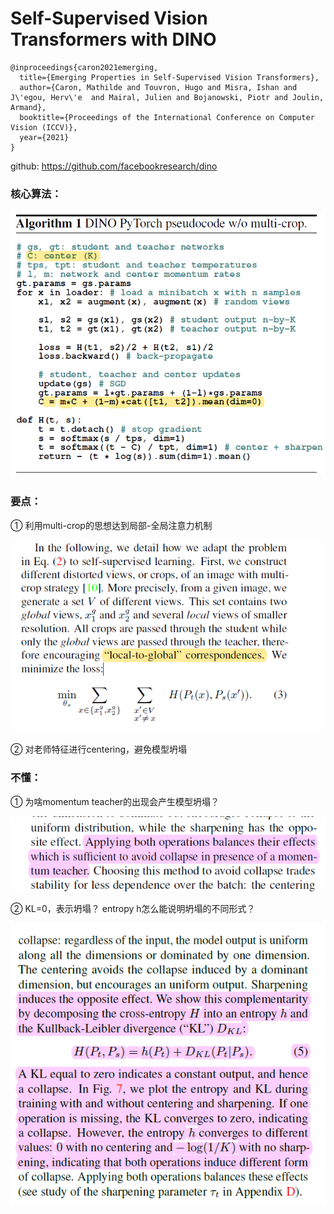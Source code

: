 # Self-Supervised Vision Transformers with DINO

```
@inproceedings{caron2021emerging,
  title={Emerging Properties in Self-Supervised Vision Transformers},
  author={Caron, Mathilde and Touvron, Hugo and Misra, Ishan and J\'egou, Herv\'e  and Mairal, Julien and Bojanowski, Piotr and Joulin, Armand},
  booktitle={Proceedings of the International Conference on Computer Vision (ICCV)},
  year={2021}
}
```

github: https://github.com/facebookresearch/dino

### 核心算法：

<img src="..\images\2021122701.png" style="zoom:80%;" />

### 要点：

① 利用multi-crop的思想达到局部-全局注意力机制

 <img src="..\images\2021122702.png" style="zoom:100%;" />

②  对老师特征进行centering，避免模型坍塌

### 不懂：

① 为啥momentum teacher的出现会产生模型坍塌？

![](..\images\2021122706.png)

② KL=0，表示坍塌？ entropy h怎么能说明坍塌的不同形式？

![](..\images\2021122705.png)

